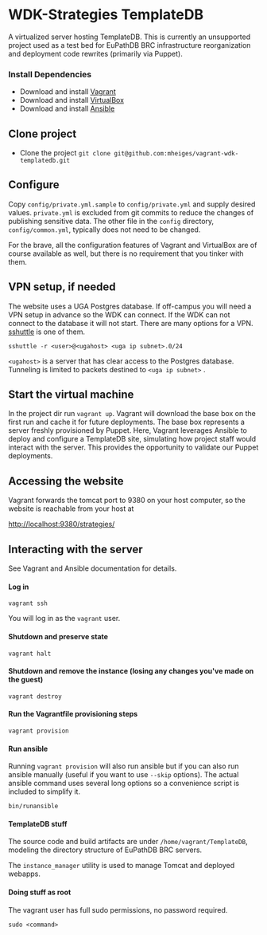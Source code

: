# WDK-Strategies TemplateDB

A virtualized server hosting TemplateDB. This is currently an unsupported project used 
as a test bed for EuPathDB BRC infrastructure reorganization and deployment code
rewrites (primarily via Puppet).

### Install Dependencies

* Download and install [Vagrant](https://www.vagrantup.com/downloads.html)
* Download and install  [VirtualBox](https://www.virtualbox.org/wiki/Downloads)
* Download and install [Ansible](http://docs.ansible.com/ansible/intro_installation.html)

## Clone project
* Clone the project `git clone git@github.com:mheiges/vagrant-wdk-templatedb.git`

## Configure

Copy `config/private.yml.sample` to `config/private.yml` and supply desired values. 
`private.yml` is excluded from git commits to reduce the changes of publishing
sensitive data. The other file in the `config` directory, `config/common.yml`,
typically does not need to be changed.

For the brave, all the configuration features of Vagrant and VirtualBox are of course
available as well, but there is no requirement that you tinker with them.

## VPN setup, if needed

The website uses a UGA Postgres database. If off-campus you will need a VPN setup in 
advance so the WDK can connect. If the WDK can not connect to the database it
will not start. There are many options for a VPN. 
[sshuttle](https://github.com/mheiges/sshuttle) is one of them.

    sshuttle -r <user>@<ugahost> <uga ip subnet>.0/24

`<ugahost>` is a server that has clear access to the Postgres database.
Tunneling is limited to packets destined to `<uga ip subnet>` .

## Start the virtual machine

In the project dir run `vagrant up`. Vagrant will download the base box on the first 
run and cache it for future deployments. The base box represents a server freshly
provisioned by Puppet. Here, Vagrant leverages Ansible to deploy and configure
a TemplateDB site, simulating how project staff would interact with the server. This
provides the opportunity to validate our Puppet deployments.

## Accessing the website

Vagrant forwards the tomcat port to 9380 on your host computer, so the 
website is reachable from your host at

[http://localhost:9380/strategies/](http://localhost:9380/strategies/)

## Interacting with the server

See Vagrant and Ansible documentation for details.

#### Log in

    vagrant ssh

You will log in as the `vagrant` user.

#### Shutdown and preserve state

    vagrant halt

#### Shutdown and remove the instance (losing any changes you've made on the guest)

    vagrant destroy
    
#### Run the Vagrantfile provisioning steps

    vagrant provision

#### Run ansible

Running `vagrant provision` will also run ansible but if you can also run ansible
manually (useful if you want to use `--skip` options). The actual ansible command
uses several long options so a convenience script is included to simplify it.

    bin/runansible

#### TemplateDB stuff

The source code and build artifacts are under `/home/vagrant/TemplateDB`, modeling
the directory structure of EuPathDB BRC servers.

The `instance_manager` utility is used to manage Tomcat and deployed webapps.
  

#### Doing stuff as root

The vagrant user has full sudo permissions, no password required.

    sudo <command>
